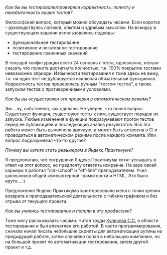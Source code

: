 
*Как бы вы тестировали/проверяли корректность, полноту и неизбыточность ваших тестов?*

Философский вопрос, который можно обсуждать часами. Если коротко - руководствуясь логикой, опытом и здравым смыслом.
На вскидку в существующем задании использовались подходы: 
- функциональное тестирование
- позитивное и негативное тестирование
- тестирование граничных значений

В текущей конфигурации всего 24 основных теста, однозначно, нельзя сказать что полнота достигнута полностью, т.к. 
100% покрытие тестами невозможно априори. Избычности тестирования я тоже здесь не вижу, т.к. ни один тест 
не дублируется исключая обязательный функционал. Корректность тестов проверялась ручным "тестом тестов", а также 
запуском тестов с противоречивыми условиями.


*Как бы вы осуществляли эти проверки в автоматическом режиме?*

Эм... ну, собственно, как сделано. Не уверен, что понял вопрос. Существует функция, существуют тесты к ним, 
существует порядок их запуска. Любые изменения в функции подразумевают прогон тестов перед ее публикацией и 
последующий анализ результатов. 
Вся эта работа может быть выполнена вручную, а может быть встроена в CI и проводиться в автоматическом режиме
после каждого коммита. Или вопрос подразумевал что-то другое?


*Почему вы хотите стать ревьюером в Яндекс.Практикуме?*

Я предполагаю, что сотрудники Яндекс.Практикума хотят услышать в ответ на этот вопрос, но предпочту ответить искренне.
На заре своей карьеры я работал "old-school" и "off-line" преподавателем. Учил школьников общей 
компьютерной грамотности и HTML. Это было круто... :)

Предложение Яндекс.Практикума заинтересовало меня с точки зрения возврата к преподавательской деятельности 
с гибким графиком и без отрыва от текущего проекта.

*Как вы учились тестированию и попали в эту профессию?*

Тоже могу рассказывать часами.
Читал труды [Куликова С.С.](https://svyatoslav.biz/category/about/) в области тестирования и был впечатлен его работой.
В части программирования, сначала начал писать небольшие скрипты для автоматизации рутины на предыдущей работе,
затем случайно попал в небольшую компанию, но на большой проект по автоматизации тестирования,
затем другой проект и т.д.
